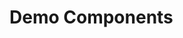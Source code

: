 # Demo Components
  
<script>
    import ComponentCreator from "src/client/morphic/component-creator.js"
  var container  = lively.query(this, "lively-container")
  if(!container) throw new Error("Not inside lively container?");
  ComponentCreator.createUI(container)
</script>
  
<script>
  ComponentCreator.listComponentsUI(container)
</script>
  